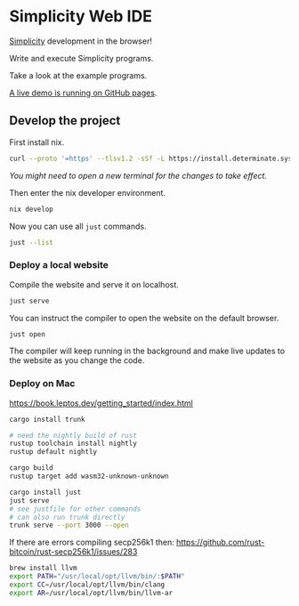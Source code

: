 # Simplicity Web IDE

[Simplicity](https://github.com/BlockstreamResearch/simplicity) development in the browser!

Write and execute Simplicity programs.

Take a look at the example programs.

[A live demo is running on GitHub pages](https://uncomputable.github.io/simplicity-webide/).

## Develop the project

First install nix.

```bash
curl --proto '=https' --tlsv1.2 -sSf -L https://install.determinate.systems/nix | sh -s -- install
```

_You might need to open a new terminal for the changes to take effect._

Then enter the nix developer environment.

```bash
nix develop
```

Now you can use all `just` commands.

```bash
just --list
```

### Deploy a local website

Compile the website and serve it on localhost.

```bash
just serve
```

You can instruct the compiler to open the website on the default browser.

```bash
just open
```

The compiler will keep running in the background and make live updates to the website as you change the code.

### Deploy on Mac

https://book.leptos.dev/getting_started/index.html

```bash
cargo install trunk

# need the nightly build of rust
rustup toolchain install nightly
rustup default nightly

cargo build
rustup target add wasm32-unknown-unknown

cargo install just
just serve
# see justfile for other commands
# can also run trunk directly
trunk serve --port 3000 --open
```

If there are errors compiling secp256k1 then:
https://github.com/rust-bitcoin/rust-secp256k1/issues/283

```bash
brew install llvm
export PATH="/usr/local/opt/llvm/bin/:$PATH"
export CC=/usr/local/opt/llvm/bin/clang
export AR=/usr/local/opt/llvm/bin/llvm-ar
```
